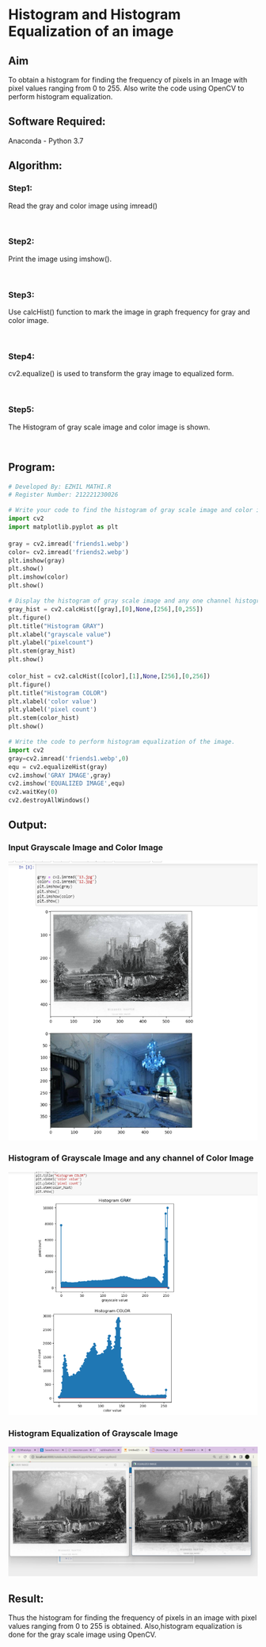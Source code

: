 # Histogram and Histogram Equalization of an image
## Aim
To obtain a histogram for finding the frequency of pixels in an Image with pixel values ranging from 0 to 255. Also write the code using OpenCV to perform histogram equalization.

## Software Required:
Anaconda - Python 3.7

## Algorithm:
### Step1:
Read the gray and color image using imread()

<br>

### Step2:
Print the image using imshow().

<br>

### Step3:
Use calcHist() function to mark the image in graph frequency for gray and color image.

<br>

### Step4:
cv2.equalize() is used to transform the gray image to equalized form.

<br>

### Step5:
The Histogram of gray scale image and color image is shown.

<br>

## Program:
```python
# Developed By: EZHIL MATHI.R
# Register Number: 212221230026
```
```python
# Write your code to find the histogram of gray scale image and color image channels.
import cv2
import matplotlib.pyplot as plt

gray = cv2.imread('friends1.webp')
color= cv2.imread('friends2.webp')
plt.imshow(gray)
plt.show()
plt.imshow(color)
plt.show()
```
```python
# Display the histogram of gray scale image and any one channel histogram from color image
gray_hist = cv2.calcHist([gray],[0],None,[256],[0,255])
plt.figure()
plt.title("Histogram GRAY")
plt.xlabel("grayscale value")
plt.ylabel("pixelcount")
plt.stem(gray_hist)
plt.show()

color_hist = cv2.calcHist([color],[1],None,[256],[0,256])
plt.figure()
plt.title("Histogram COLOR")
plt.xlabel('color value')
plt.ylabel('pixel count')
plt.stem(color_hist)
plt.show()

```
```python
# Write the code to perform histogram equalization of the image. 
import cv2
gray=cv2.imread('friends1.webp',0)
equ = cv2.equalizeHist(gray)
cv2.imshow('GRAY IMAGE',gray)
cv2.imshow('EQUALIZED IMAGE',equ)
cv2.waitKey(0)
cv2.destroyAllWindows()

```
## Output:
### Input Grayscale Image and Color Image
![](ab.png)
<br>


### Histogram of Grayscale Image and any channel of Color Image
![](cd.png)
<br>


### Histogram Equalization of Grayscale Image
![](ef.png)
<br>


## Result: 
Thus the histogram for finding the frequency of pixels in an image with pixel values ranging from 0 to 255 is obtained. Also,histogram equalization is done for the gray scale image using OpenCV.
